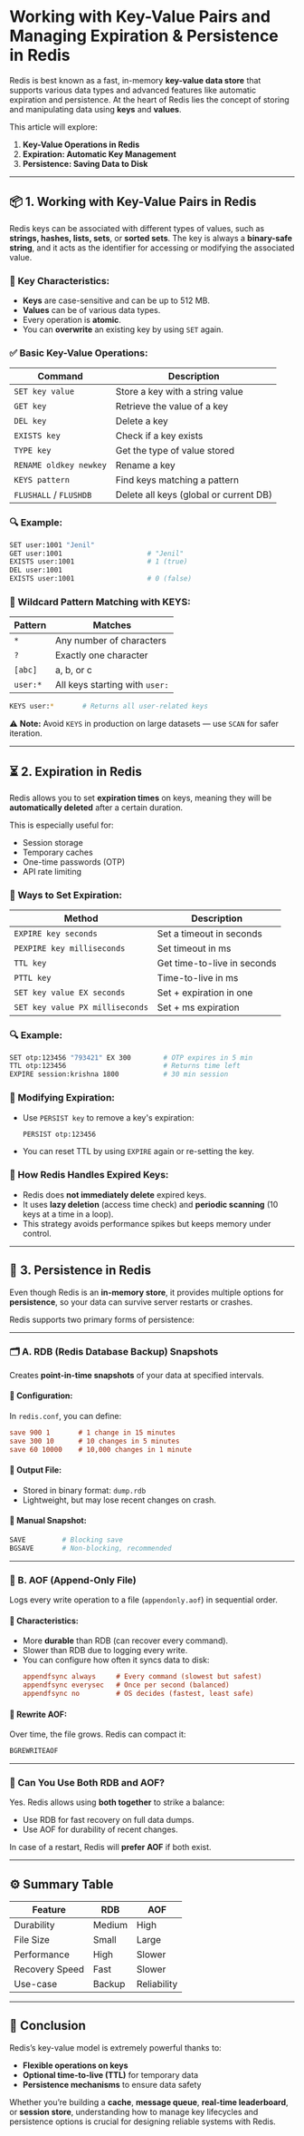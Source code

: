# Working with Key-Value Pairs and Managing Expiration & Persistence in Redis

Redis is best known as a fast, in-memory **key-value data store** that supports various data types and advanced features like automatic expiration and persistence. At the heart of Redis lies the concept of storing and manipulating data using **keys** and **values**.

This article will explore:
1. **Key-Value Operations in Redis**
2. **Expiration: Automatic Key Management**
3. **Persistence: Saving Data to Disk**

---

## 📦 1. Working with Key-Value Pairs in Redis

Redis keys can be associated with different types of values, such as **strings, hashes, lists, sets**, or **sorted sets**. The key is always a **binary-safe string**, and it acts as the identifier for accessing or modifying the associated value.

### 📌 Key Characteristics:
- **Keys** are case-sensitive and can be up to 512 MB.
- **Values** can be of various data types.
- Every operation is **atomic**.
- You can **overwrite** an existing key by using `SET` again.

### ✅ Basic Key-Value Operations:

| Command | Description |
|--------|-------------|
| `SET key value` | Store a key with a string value |
| `GET key` | Retrieve the value of a key |
| `DEL key` | Delete a key |
| `EXISTS key` | Check if a key exists |
| `TYPE key` | Get the type of value stored |
| `RENAME oldkey newkey` | Rename a key |
| `KEYS pattern` | Find keys matching a pattern |
| `FLUSHALL` / `FLUSHDB` | Delete all keys (global or current DB) |

### 🔍 Example:

```bash
SET user:1001 "Jenil"
GET user:1001                     # "Jenil"
EXISTS user:1001                  # 1 (true)
DEL user:1001
EXISTS user:1001                  # 0 (false)
```

### 🔎 Wildcard Pattern Matching with KEYS:

| Pattern | Matches |
|---------|---------|
| `*` | Any number of characters |
| `?` | Exactly one character |
| `[abc]` | a, b, or c |
| `user:*` | All keys starting with `user:` |

```bash
KEYS user:*       # Returns all user-related keys
```

⚠️ **Note:** Avoid `KEYS` in production on large datasets — use `SCAN` for safer iteration.

---

## ⏳ 2. Expiration in Redis

Redis allows you to set **expiration times** on keys, meaning they will be **automatically deleted** after a certain duration.

This is especially useful for:
- Session storage
- Temporary caches
- One-time passwords (OTP)
- API rate limiting

### 🧭 Ways to Set Expiration:

| Method | Description |
|--------|-------------|
| `EXPIRE key seconds` | Set a timeout in seconds |
| `PEXPIRE key milliseconds` | Set timeout in ms |
| `TTL key` | Get time-to-live in seconds |
| `PTTL key` | Time-to-live in ms |
| `SET key value EX seconds` | Set + expiration in one |
| `SET key value PX milliseconds` | Set + ms expiration |

### 🔍 Example:

```bash
SET otp:123456 "793421" EX 300        # OTP expires in 5 min
TTL otp:123456                        # Returns time left
EXPIRE session:krishna 1800           # 30 min session
```

### 🔁 Modifying Expiration:

- Use `PERSIST key` to remove a key's expiration:
  ```bash
  PERSIST otp:123456
  ```

- You can reset TTL by using `EXPIRE` again or re-setting the key.

### 🧠 How Redis Handles Expired Keys:
- Redis does **not immediately delete** expired keys.
- It uses **lazy deletion** (access time check) and **periodic scanning** (10 keys at a time in a loop).
- This strategy avoids performance spikes but keeps memory under control.

---

## 💾 3. Persistence in Redis

Even though Redis is an **in-memory store**, it provides multiple options for **persistence**, so your data can survive server restarts or crashes.

Redis supports two primary forms of persistence:

---

### 🗂 A. **RDB (Redis Database Backup) Snapshots**

Creates **point-in-time snapshots** of your data at specified intervals.

#### 📌 Configuration:
In `redis.conf`, you can define:
```ini
save 900 1       # 1 change in 15 minutes
save 300 10      # 10 changes in 5 minutes
save 60 10000    # 10,000 changes in 1 minute
```

#### 📁 Output File:
- Stored in binary format: `dump.rdb`
- Lightweight, but may lose recent changes on crash.

#### 🧾 Manual Snapshot:
```bash
SAVE         # Blocking save
BGSAVE       # Non-blocking, recommended
```

---

### 🧾 B. **AOF (Append-Only File)**

Logs every write operation to a file (`appendonly.aof`) in sequential order.

#### 📌 Characteristics:
- More **durable** than RDB (can recover every command).
- Slower than RDB due to logging every write.
- You can configure how often it syncs data to disk:
  ```ini
  appendfsync always     # Every command (slowest but safest)
  appendfsync everysec   # Once per second (balanced)
  appendfsync no         # OS decides (fastest, least safe)
  ```

#### 🔄 Rewrite AOF:
Over time, the file grows. Redis can compact it:
```bash
BGREWRITEAOF
```

---

### 🔁 Can You Use Both RDB and AOF?

Yes. Redis allows using **both together** to strike a balance:
- Use RDB for fast recovery on full data dumps.
- Use AOF for durability of recent changes.

In case of a restart, Redis will **prefer AOF** if both exist.

---

## ⚙️ Summary Table

| Feature | RDB | AOF |
|--------|-----|-----|
| Durability | Medium | High |
| File Size | Small | Large |
| Performance | High | Slower |
| Recovery Speed | Fast | Slower |
| Use-case | Backup | Reliability |

---

## 📌 Conclusion

Redis’s key-value model is extremely powerful thanks to:
- **Flexible operations on keys**
- **Optional time-to-live (TTL)** for temporary data
- **Persistence mechanisms** to ensure data safety

Whether you’re building a **cache**, **message queue**, **real-time leaderboard**, or **session store**, understanding how to manage key lifecycles and persistence options is crucial for designing reliable systems with Redis.
